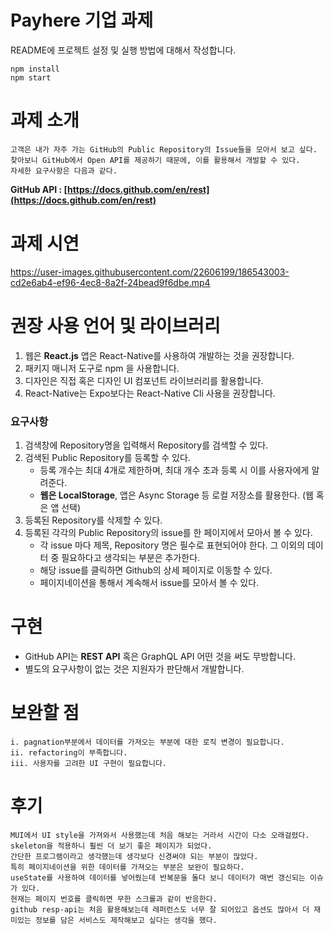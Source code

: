 # Payhere 기업 과제

README에 프로젝트 설정 및 실행 방법에 대해서 작성합니다.
```
npm install
npm start
```

# 과제 소개

```
고객은 내가 자주 가는 GitHub의 Public Repository의 Issue들을 모아서 보고 싶다.
찾아보니 GitHub에서 Open API를 제공하기 때문에, 이를 활용해서 개발할 수 있다.
자세한 요구사항은 다음과 같다.
```

**GitHub API : [https://docs.github.com/en/rest](https://docs.github.com/en/rest)**


# 과제 시연
https://user-images.githubusercontent.com/22606199/186543003-cd2e6ab4-ef96-4ec8-8a2f-24bead9f6dbe.mp4


# 권장 사용 언어 및 라이브러리

1. 웹은 **React.js** 앱은 React-Native를 사용하여 개발하는 것을 권장합니다.
2. 패키지 매니저 도구로 npm 을 사용합니다.
3. 디자인은 직접 혹은 디자인 UI 컴포넌트 라이브러리를 활용합니다.
4. React-Native는 Expo보다는 React-Native Cli 사용을 권장합니다.

### 요구사항

1. 검색창에 Repository명을 입력해서 Repository를 검색할 수 있다.
2. 검색된 Public Repository를 등록할 수 있다.
   - 등록 개수는 최대 4개로 제한하며, 최대 개수 초과 등록 시 이를 사용자에게 알려준다.
   - **웹은 LocalStorage**, 앱은 Async Storage 등 로컬 저장소를 활용한다. (웹 혹은 앱 선택)
3. 등록된 Repository를 삭제할 수 있다.
4. 등록된 각각의 Public Repository의 issue를 한 페이지에서 모아서 볼 수 있다.
   - 각 issue 마다 제목, Repository 명은 필수로 표현되어야 한다. 그 이외의 데이터 중 필요하다고 생각되는 부분은 추가한다.
   - 해당 issue를 클릭하면 Github의 상세 페이지로 이동할 수 있다.
   - 페이지네이션을 통해서 계속해서 issue를 모아서 볼 수 있다.

# 구현

- GitHub API는 **REST API** 혹은 GraphQL API 어떤 것을 써도 무방합니다.
- 별도의 요구사항이 없는 것은 지원자가 판단해서 개발합니다.

# 보완할 점
```
i. pagnation부분에서 데이터를 가져오는 부분에 대한 로직 변경이 필요합니다.
ii. refactoring이 부족합니다.
iii. 사용자를 고려한 UI 구현이 필요합니다.
```

# 후기
```
MUI에서 UI style을 가져와서 사용했는데 처음 해보는 거라서 시간이 다소 오래걸렸다.
skeleton을 적용하니 훨씬 더 보기 좋은 페이지가 되었다.
간단한 프로그램이라고 생각했는데 생각보다 신경써야 되는 부분이 많았다.
특히 페이지네이션을 위한 데이터를 가져오는 부분은 보완이 필요하다.
useState를 사용하여 데이터를 넣어줬는데 반복문을 돌다 보니 데이터가 매번 갱신되는 이슈가 있다.
현재는 페이지 번호를 클릭하면 무한 스크롤과 같이 반응한다.
github resp-api는 처음 활용해보는데 레퍼런스도 너무 잘 되어있고 옵션도 많아서 더 재미있는 정보를 담은 서비스도 제작해보고 싶다는 생각을 했다.
```

